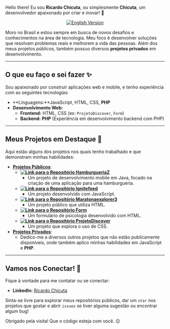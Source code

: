 Hello there! Eu sou **Ricardo Chicuta**, ou simplesmente **Chicuta**, um desenvolvedor apaixonado por criar e inovar! 🚀

<p align="center">
  <a href="README_en.md">
    <img src="https://img.shields.io/badge/English%20Version-Click%20here-blue?style=for-the-badge&logo=appveyor" alt="English Version">
  </a>
</p>

Moro no Brasil e estou sempre em busca de novos desafios e conhecimentos na área de tecnologia. Meu foco é desenvolver soluções que resolvam problemas reais e melhorem a vida das pessoas. Além dos meus projetos públicos, também possuo diversos **projetos privados** em desenvolvimento.

---

## O que eu faço e sei fazer ✨

Sou apaixonado por construir aplicações web e mobile, e tenho experiência com as seguintes tecnologias:

* **Linguagens:**JavaScript, HTML, CSS, **PHP**
* **Desenvolvimento Web:**
    * **Frontend:** HTML, CSS (ex: `ProjetoDiscover`, `Form`)
    * **Backend:** **PHP** (Experiência em desenvolvimento backend com PHP)
---

## Meus Projetos em Destaque 🌟

Aqui estão alguns dos projetos nos quais tenho trabalhado e que demonstram minhas habilidades:

* **<ins>Projetos Públicos</ins>**:
    * **[![Link para o Repositório HamburgueriaZ](https://img.shields.io/badge/HamburgueriaZ-Java-orange)](https://github.com/Chicuta/HamburgueriaZ)**
        * Um projeto de desenvolvimento mobile em Java, focado na criação de uma aplicação para uma hamburgueria.
    * **[![Link para o Repositório Ignitefeed](https://img.shields.io/badge/Ignitefeed-JavaScript-yellow)](https://github.com/Chicuta/Ignitefeed)**
        * Um projeto desenvolvido com JavaScript.
    * **[![Link para o Repositório Maratonaexplorer3](https://img.shields.io/badge/Maratonaexplorer3-HTML-blue)](https://github.com/Chicuta/Maratonaexplorer3)**
        * Um projeto público que utiliza HTML.
    * **[![Link para o Repositório Form](https://img.shields.io/badge/Form-HTML-red)](https://github.com/Chicuta/Form)**
        * Um formulário de psicologia desenvolvido com HTML.
    * **[![Link para o Repositório ProjetoDiscover](https://img.shields.io/badge/ProjetoDiscover-CSS-green)](https://github.com/Chicuta/ProjetoDiscover)**
        * Um projeto que explora o uso de CSS.
* **<ins>Projetos Privados</ins>**:
    * Dedico-me a diversos outros projetos que não estão publicamente disponíveis, onde também aplico minhas habilidades em JavaScript e **PHP**.

---

## Vamos nos Conectar! 🤝

Fique à vontade para me contatar ou se conectar:

* **LinkedIn:** [Ricardo Chicuta](https://www.linkedin.com/in/ricardo-chicuta/)

Sinta-se livre para explorar meus repositórios públicos, dar um `star` nos projetos que gostar e abrir `issues` se tiver alguma sugestão ou encontrar algum bug!

Obrigado pela visita! Que o código esteja com você. 😉
